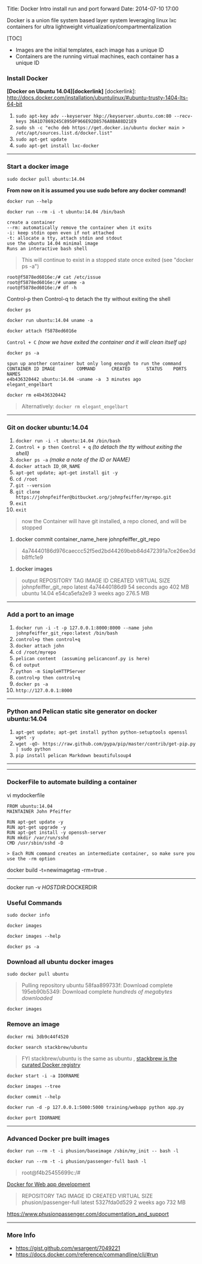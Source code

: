 Title: Docker Intro install run and port forward
Date: 2014-07-10 17:00

Docker is a union file system based layer system leveraging linux lxc containers for ultra lightweight virtualization/compartmentalization

[TOC]

- Images are the initial templates, each image has a unique ID
- Containers are the running virtual machines, each container has a unique ID

### Install Docker
**[Docker on Ubuntu 14.04][dockerlink]**
[dockerlink]: http://docs.docker.com/installation/ubuntulinux/#ubuntu-trusty-1404-lts-64-bit

1. `sudo apt-key adv --keyserver hkp://keyserver.ubuntu.com:80 --recv-keys 36A1D7869245C8950F966E92D8576A8BA88D21E9`
1. `sudo sh -c "echo deb https://get.docker.io/ubuntu docker main > /etc/apt/sources.list.d/docker.list"`
1. `sudo apt-get update`
1. `sudo apt-get install lxc-docker`

- - -
### Start a docker image
`sudo docker pull ubuntu:14.04`


**From now on it is assumed you use sudo before any docker command!**

`docker run --help`

`docker run --rm -i -t ubuntu:14.04 /bin/bash`

    create a container
    --rm: automatically remove the container when it exits
    -i: keep stdin open even if not attached
    -t: allocate a tty, attach stdin and stdout
    use the ubuntu 14.04 minimal image
    Runs an interactive bash shell

> This will continue to exist in a stopped state once exited (see "docker ps -a")

    root@f5878ed6016e:/# cat /etc/issue
    root@f5878ed6016e:/# uname -a
    root@f5878ed6016e:/# df -h

Control-p then Control-q to detach the tty without exiting the shell

`docker ps`

`docker run ubuntu:14.04 uname -a`

`docker attach f5878ed6016e`

`Control + C`  *(now we have exited the container and it will clean itself up)*

`docker ps -a`

    spun up another container but only long enough to run the command
    CONTAINER ID IMAGE        COMMAND      CREATED      STATUS    PORTS         NAMES
    e4b436320442 ubuntu:14.04 -uname -a  3 minutes ago              elegant_engelbart

`docker rm e4b436320442`
> Alternatively: `docker rm elegant_engelbart`


- - - 
### Git on docker ubuntu:14.04

1. `docker run -i -t ubuntu:14.04 /bin/bash`
1. `Control + p then Control + q` *(to detach the tty without exiting the shell)*
1. `docker ps -a` *(make a note of the ID or NAME)*
1. `docker attach ID_OR_NAME`
1. `apt-get update; apt-get install git -y`
1. `cd /root`
1. `git --version`
1. `git clone https://johnpfeiffer@bitbucket.org/johnpfeiffer/myrepo.git`
1. `exit`
1. `exit`
> now the Container will have git installed, a repo cloned, and will be stopped
1. docker commit container_name_here johnpfeiffer_git_repo
> 4a74440186d976caeccc52f5ed2bd44269beb84d472391a7ce26ee3db8ffc1e9
1. docker images

> output
    REPOSITORY               TAG                 IMAGE ID            CREATED             VIRTUAL SIZE
    johnpfeiffer_git_repo    latest              4a74440186d9        54 seconds ago      402 MB
    ubuntu                   14.04               e54ca5efa2e9        3 weeks ago         276.5 MB

- - -
### Add a port to an image

1. `docker run -i -t -p 127.0.0.1:8000:8000 --name john johnpfeiffer_git_repo:latest /bin/bash`
1. `control+p then control+q`
1. `docker attach john`
1. `cd /root/myrepo`
1. `pelican content  (assuming pelicanconf.py is here)`
1. `cd output`
1. `python -m SimpleHTTPServer`
1. `control+p then control+q`
1. `docker ps -a`
1. `http://127.0.0.1:8000`

- - - 
### Python and Pelican static site generator on docker ubuntu:14.04
1. `apt-get update; apt-get install python python-setuptools openssl wget -y`
1. `wget -qO- https://raw.github.com/pypa/pip/master/contrib/get-pip.py | sudo python`
1. `pip install pelican Markdown beautifulsoup4`


- - - 
- - - 
### DockerFile to automate building a container

vi mydockerfile

    FROM ubuntu:14.04
    MAINTAINER John Pfeiffer

    RUN apt-get update -y
    RUN apt-get upgrade -y
    RUN apt-get install -y openssh-server
    RUN mkdir /var/run/sshd
    CMD /usr/sbin/sshd -D
    
    > Each RUN command creates an intermediate container, so make sure you use the -rm option

docker build -t=newimagetag -rm=true .


- - - 

docker run -v $HOSTDIR:$DOCKERDIR

### Useful Commands
`sudo docker info`

`docker images`

`docker images --help`

`docker ps -a`

### Download all ubuntu docker images
`sudo docker pull ubuntu`
> Pulling repository ubuntu
> 58faa899733f: Download complete 
> 195eb90b5349: Download complete 
*hundreds of megabytes downloaded*

`docker images`

### Remove an image
`docker rmi 3db9c44f4520`

`docker search stackbrew/ubuntu`
> FYI stackbrew/ubuntu is the same as ubuntu , 
> [stackbrew is the curated Docker registry](https://registry.hub.docker.com/u/stackbrew/ubuntu)


`docker start -i -a IDORNAME`

`docker images --tree`

`docker commit --help`


`docker run -d -p 127.0.0.1:5000:5000 training/webapp python app.py`

`docker port IDORNAME`

- - - 
### Advanced Docker pre built images
`docker run --rm -t -i phusion/baseimage /sbin/my_init -- bash -l`

`docker run --rm -t -i phusion/passenger-full bash -l`
> root@f4b25455699c:/#

[Docker for Web app development](https://github.com/phusion/passenger-docker)
> REPOSITORY               TAG                 IMAGE ID            CREATED             VIRTUAL SIZE
> phusion/passenger-full   latest              5327fda0d529        2 weeks ago         732 MB

https://www.phusionpassenger.com/documentation_and_support

- - -
### More Info
- https://gist.github.com/wsargent/7049221
- https://docs.docker.com/reference/commandline/cli/#run

